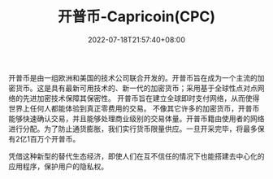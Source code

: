 ﻿---
weight: 
title: "开普币-Capricoin(CPC)"
description: "开普币是由一组欧洲和美国的技术公司联合开发的"
date: 2022-07-18T21:57:40+08:00
lastmod: 2022-07-18T16:45:40+08:00
draft: false
authors: ["浮尘"]
featuredImage: "kaipubi-capricoincpc.webp"
link: "https://www.capricoin.org/"
tags: ["数字代币","开普币-Capricoin(CPC)"]
categories: ["navigation"]
navigation: ["数字代币"]
lightgallery: true
toc: true
pinned: false
recommend: false
recommend1: false
---
开普币是由一组欧洲和美国的技术公司联合开发的。开普币旨在成为一个主流的加密货币。这是具有最新可用技术的、新一代的加密货币；采用基于全球性点对点网络的先进加密技术保障其保密性。
开普币旨在建立全球即时支付网络，从而使得世界上任何人都能体验到真正零费用的交易。
不像其它许多的加密货币，开普币能够快速确认交易，并且能够处理商业级别的交易体量。开普币籍由使用者的网络进行分配。为了防止通货膨胀，我们实行货币限量供应。一旦开采完毕，将最多保有2亿1百万个开普币。

凭借这种新型的替代生态经济，即使人们在互不信任的情况下也能搭建去中心化的应用程序，保护用户的隐私权。